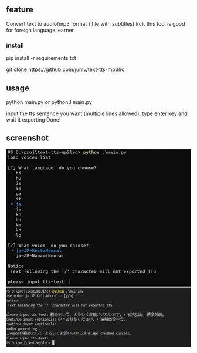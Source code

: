 ## feature

Convert text to audio(mp3 format ) file with subtitles(.lrc).
this tool is good for foreign language learner 




### install 
pip install -r requirements.txt

git clone https://github.com/junlv/text-tts-mp3lrc


## usage

python main.py  or python3 main.py

input the tts sentence you want (multiple lines allowed), 
type enter key and wait it exporting 
Done! 

## screenshot

![avatar](./demo/screenshot1.png)
![avatar](./demo/screenshot2.png)

